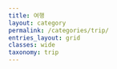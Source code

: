 ```yaml
---
title: 여행
layout: category
permalink: /categories/trip/
entries_layout: grid
classes: wide
taxonomy: trip
---
```

